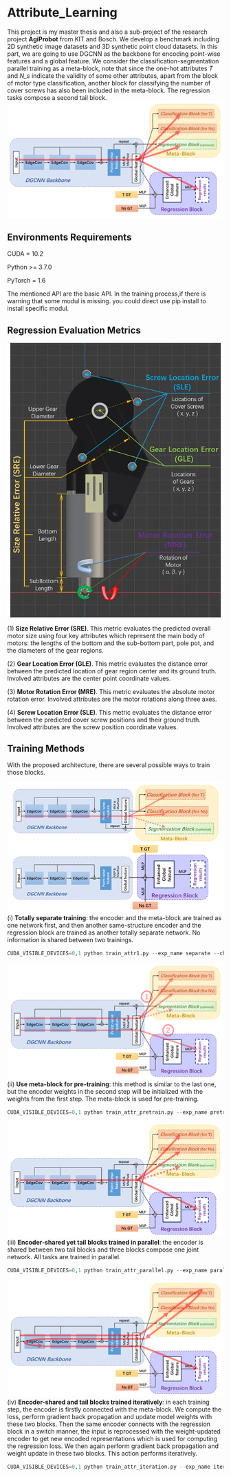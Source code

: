 # Attribute_Learning
This project is my master thesis and also a sub-project of the research project **AgiProbot** from KIT and Bosch. We develop a benchmark including 2D synthetic image datasets and 3D synthetic point cloud datasets. In this part, we are going to use DGCNN as the backbone for encoding point-wise features and a global feature. We consider the classification-segmentation parallel training as a meta-block, note that since the one-hot attributes *T* and *N_s* indicate the validity of some other attributes, apart from the block of motor type classification, another block for classifying the number of cover screws has also been included in the meta-block. The regression tasks compose a second tail block.
![](https://github.com/LinxiQIU/Attribute_Learning/blob/main/images/mtl_reg.png)

## Environments Requirements

CUDA = 10.2

Python >= 3.7.0

PyTorch = 1.6

The mentioned API are the basic API. In the training process,if there is warning that some modul is missing. you could direct use pip install to install specific modul.

## Regression Evaluation Metrics
![](https://github.com/LinxiQIU/Attribute_Learning/blob/main/images/attr_metrics.jpg)

(1) **Size Relative Error (SRE)**. This metric evaluates the predicted overall motor size using four key attributes which represent the main body of motors: the lengths of the bottom and the sub-bottom part, pole pot, and the diameters of the gear regions.

(2) **Gear Location Error (GLE)**. This metric evaluates the distance error between the predicted location of gear region center and its ground truth. Involved attributes are the center point coordinate values.

(3) **Motor Rotation Error (MRE)**. This metric evaluates the absolute motor rotation error. Involved attributes are the motor rotations along three axes.

(4) **Screw Location Error (SLE)**. This metric evaluates the distance error between the predicted cover screw positions and their ground truth. Involved attributes are the screw position coordinate values.

## Training Methods
With the proposed architecture, there are several possible ways to train those blocks. 

![](https://github.com/LinxiQIU/Attribute_Learning/blob/main/images/separate.png)
(i) **Totally separate training**: the encoder and the meta-block are trained as one network first, and then another same-structure encoder and the regression block are trained as another totally separate network. No information is shared between two trainings. 
```python
CUDA_VISIBLE_DEVICES=0,1 python train_attr1.py --exp_name separate --change adawm_reg --root /home/ies/dataset/dataset1000 --epochs 200
```

![](https://github.com/LinxiQIU/Attribute_Learning/blob/main/images/pretrain.png)
(ii) **Use meta-block for pre-training**: this method is similar to the last one, but the encoder weights in the second step will be initialized with the weights from the first step. The meta-block is used for pre-training.
```python
CUDA_VISIBLE_DEVICES=0,1 python train_attr_pretrain.py --exp_name pretrain1 --change adamw_no_seg --with_seg True --epochs 200 --root /home/ies/dataset/dataset1000
```

![](https://github.com/LinxiQIU/Attribute_Learning/blob/main/images/parallel.png)
(iii) **Encoder-shared yet tail blocks trained in parallel**: the encoder is shared between two tail blocks and three blocks compose one joint network. All tasks are trained in parallel.
```python
CUDA_VISIBLE_DEVICES=0,1 python train_attr_parallel.py --exp_name parallel --change adamw+wseg+5e-4 --with_seg True --epochs 200 --lr 0.0005--root /home/ies/dataset/dataset1000
```

![](https://github.com/LinxiQIU/Attribute_Learning/blob/main/images/iterative.png)
(iv) **Encoder-shared and tail blocks trained iteratively**: in each training step, the encoder is firstly connected with the meta-block. We compute the loss, perform gradient back propagation and update model weights with these two blocks. Then the same encoder connects with the regression block in a switch manner, the input is reprocessed with the weight-updated encoder to get new encoded representations which is used for computing the regression loss. We then again perform gradient back propagation and weight update in these two blocks. This action performs iteratively. 
```python
CUDA_VISIBLE_DEVICES=0,1 python train_attr_iteration.py --exp_name iterative --change adamw_wseg --with_seg True --epochs 200 --root /home/ies/dataset/dataset1000
```